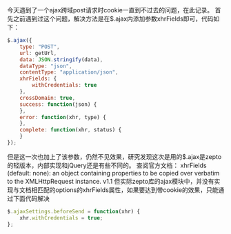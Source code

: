 今天遇到了一个ajax跨域post请求时cookie一直到不过去的问题，在此记录。
首先之前遇到过这个问题，解决方法是在$.ajax内添加参数xhrFields即可，代码如下：
```JavaScript
$.ajax({
    type: "POST",
    url: getUrl,
    data: JSON.stringify(data),
    dataType: "json",
    contentType: "application/json",
    xhrFields: {
        withCredentials: true
    },
    crossDomain: true,
    success: function(json) {
    },
    error: function(xhr, type) {
    },
    complete: function(xhr, status) {
    }
});
```

但是这一次也加上了该参数，仍然不见效果，研究发现这次是用的$.ajax是zepto的轻版本，内部实现和jQuery还是有些不同的。
查阅官方文档：
xhrFields (default: none): an object containing properties to be copied over verbatim to the XMLHttpRequest instance. v1.1
但实际zepto库的ajax模块中，并没有实现与文档相匹配的options的xhrFields属性，如果要达到带cookie的效果，只能通过下面代码解决
```JavaScript
$.ajaxSettings.beforeSend = function(xhr) {
    xhr.withCredentials = true;
};
```